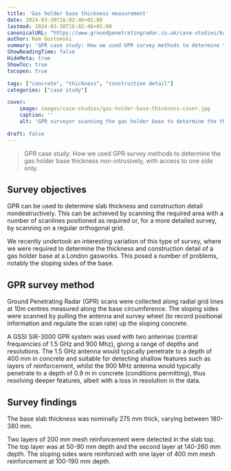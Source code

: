 ```yaml
---
title: 'Gas holder base thickness measurement'
date: 2024-03-30T16:02:46+01:00
lastmod: 2024-03-30T16:02:46+01:00
canonicalURL: "https://www.groundpenetratingradar.co.uk/case-studies/base-thickness-survey/"
author: Rom Gostomski
summary: 'GPR case study: How we used GPR survey methods to determine the gas holder base thickness non-intrusively, with access to one side only.'
ShowReadingTime: false
HideMeta: true
ShowToc: true
tocopen: true

tags: ["concrete", "thickness", "construction detail"]
categories: ["case study"]

cover:
    image: images/case-studies/gas-holder-base-thickness-cover.jpg
    caption: ''
    alt: 'GPR surveyor scanning the gas holder base to determine the thickness.'

draft: false
---
```

> GPR case study: How we used GPR survey methods to determine the gas holder base thickness non-intrusively, with access to one side only.

## Survey objectives

GPR can be used to determine slab thickness and construction detail nondestructively. This can be achieved by scanning the required area with a number of scanlines positioned as required or, for a more detailed survey, by scanning on a regular orthogonal grid.

We recently undertook an interesting variation of this type of survey, where we were required to determine the thickness and construction detail of a gas holder base at a London gasworks. This posed a number of problems, notably the sloping sides of the base.

## GPR survey method

Ground Penetrating Radar (GPR) scans were collected along radial grid lines at 10m centres measured along the base circumference. The sloping sides were scanned by pulling the antenna and survey wheel (to record positional information and regulate the scan rate) up the sloping concrete.

A GSSI SIR-3000 GPR system was used with two antennas (central frequencies of 1.5 GHz and 900 Mhz), giving a range of depths and resolutions. The 1.5 GHz antenna would typically penetrate to a depth of 400 mm in concrete and suitable for detecting shallow features such as layers of reinforcement, whilst the 900 MHz antenna would typically penetrate to a depth of 0.9 m in concrete (conditions permitting), thus resolving deeper features, albeit with a loss in resolution in the data.

## Survey findings

The base slab thickness was nominally 275 mm thick, varying between 180-380 mm.

Two layers of 200 mm mesh reinforcement were detected in the slab top. The top layer was at 50-90 mm depth and the second layer at 140-260 mm depth. The sloping sides were reinforced with one layer of 400 mm mesh reinforcement at 100-190 mm depth.

